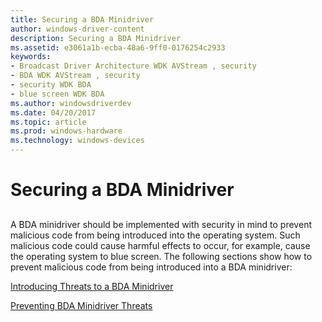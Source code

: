 ```yaml
---
title: Securing a BDA Minidriver
author: windows-driver-content
description: Securing a BDA Minidriver
ms.assetid: e3061a1b-ecba-48a6-9ff0-0176254c2933
keywords:
- Broadcast Driver Architecture WDK AVStream , security
- BDA WDK AVStream , security
- security WDK BDA
- blue screen WDK BDA
ms.author: windowsdriverdev
ms.date: 04/20/2017
ms.topic: article
ms.prod: windows-hardware
ms.technology: windows-devices
---
```


# Securing a BDA Minidriver


## <a href="" id="ddk-securing-a-bda-minidriver-ksg"></a>


A BDA minidriver should be implemented with security in mind to prevent malicious code from being introduced into the operating system. Such malicious code could cause harmful effects to occur, for example, cause the operating system to blue screen. The following sections show how to prevent malicious code from being introduced into a BDA minidriver:

[Introducing Threats to a BDA Minidriver](introducing-threats-to-a-bda-minidriver.md)

[Preventing BDA Minidriver Threats](preventing-bda-minidriver-threats.md)

 

 




